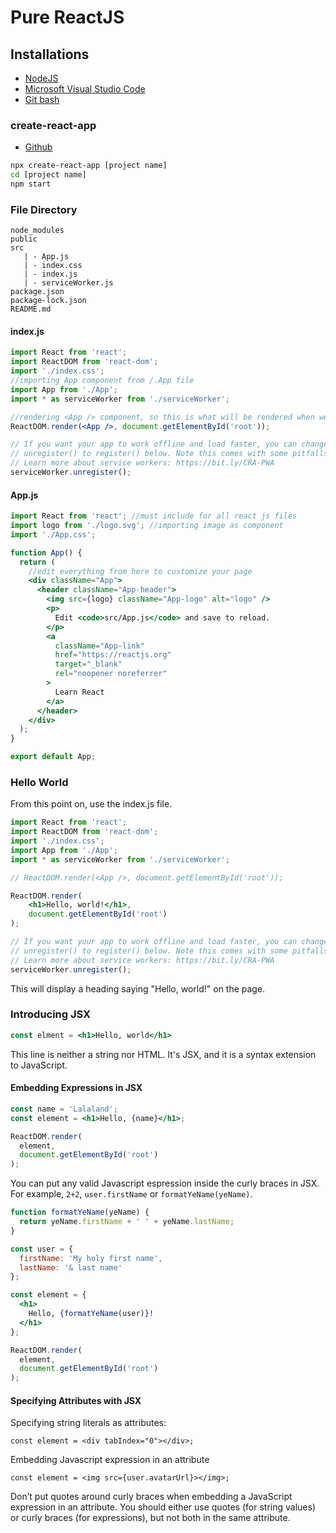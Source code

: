 # Pure ReactJS

## Installations

- [NodeJS](https://nodejs.org/en/)
- [Microsoft Visual Studio Code](https://code.visualstudio.com/)
- [Git bash](https://git-scm.com/downloads)

### create-react-app

- [Github](https://github.com/facebook/create-react-app)

```bash
npx create-react-app [project name]
cd [project name]
npm start
```

### File Directory

```basic
node_modules
public
src
   | - App.js
   | - index.css
   | - index.js
   | - serviceWorker.js
package.json
package-lock.json
README.md
```

#### index.js

```jsx
import React from 'react';
import ReactDOM from 'react-dom';
import './index.css';
//importing App component from /.App file
import App from './App';
import * as serviceWorker from './serviceWorker';

//rendering <App /> component, so this is what will be rendered when we run npm run start
ReactDOM.render(<App />, document.getElementById('root'));

// If you want your app to work offline and load faster, you can change
// unregister() to register() below. Note this comes with some pitfalls.
// Learn more about service workers: https://bit.ly/CRA-PWA
serviceWorker.unregister();
```

#### App.js

```jsx
import React from 'react'; //must include for all react js files
import logo from './logo.svg'; //importing image as component
import './App.css';

function App() {
  return (
    //edit everything from here to customize your page 
    <div className="App">
      <header className="App-header">
        <img src={logo} className="App-logo" alt="logo" />
        <p>
          Edit <code>src/App.js</code> and save to reload.
        </p>
        <a
          className="App-link"
          href="https://reactjs.org"
          target="_blank"
          rel="noopener noreferrer"
        >
          Learn React
        </a>
      </header>
    </div>
  );
}

export default App;

```

### Hello World

From this point on, use the index.js file. 

```jsx
import React from 'react';
import ReactDOM from 'react-dom';
import './index.css';
import App from './App';
import * as serviceWorker from './serviceWorker';

// ReactDOM.render(<App />, document.getElementById('root'));

ReactDOM.render(
    <h1>Hello, world!</h1>,
    document.getElementById('root')
);

// If you want your app to work offline and load faster, you can change
// unregister() to register() below. Note this comes with some pitfalls.
// Learn more about service workers: https://bit.ly/CRA-PWA
serviceWorker.unregister();
```

This will display a heading saying "Hello, world!" on the page. 

### Introducing JSX

```jsx
const elment = <h1>Hello, world</h1>
```

This line is neither a string nor HTML.
It's JSX, and it is a syntax extension to JavaScript.

#### Embedding Expressions in JSX

```jsx
const name = 'Lalaland';
const element = <h1>Hello, {name}</h1>;

ReactDOM.render(
  element,
  document.getElementById('root')
);
```

You can put any valid Javascript espression inside the curly braces in JSX. For example, `2+2`, `user.firstName` or `formatYeName(yeName)`.

```jsx
function formatYeName(yeName) {
  return yeName.firstName + ' ' + yeName.lastName;
}

const user = { 
  firstName: 'My holy first name',
  lastName: '& last name'
};

const element = {
  <h1>
    Hello, {formatYeName(user)}!
  </h1>
};

ReactDOM.render(
  element, 
  document.getElementById('root')
);
```

#### Specifying Attributes with JSX

Specifying string literals as attributes:

`const element = <div tabIndex="0"></div>;`

Embedding Javascript expression in an attribute

`const element = <img src={user.avatarUrl}></img>;`

Don’t put quotes around curly braces when embedding a JavaScript expression in an attribute. You should either use quotes (for string values) or curly braces (for expressions), but not both in the same attribute.